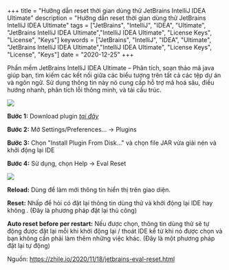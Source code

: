 +++
title = "Hưỡng dẫn reset thời gian dùng thử JetBrains IntelliJ IDEA Ultimate"
description = "Hưỡng dẫn reset thời gian dùng thử JetBrains IntelliJ IDEA Ultimate"
tags = ["JetBrains", "IntelliJ", "IDEA", "Ultimate", "JetBrains IntelliJ IDEA Ultimate","IntelliJ IDEA Ultimate", "License Keys", "License", "Keys"]
keywords = ["JetBrains", "IntelliJ", "IDEA", "Ultimate", "JetBrains IntelliJ IDEA Ultimate","IntelliJ IDEA Ultimate", "License Keys", "License", "Keys"]
date = "2020-12-25"
+++

Phần mềm JetBrains IntelliJ IDEA Ultimate – Phân tích, soạn thảo mã java giúp bạn, tìm kiếm các kết nối giữa các biểu tượng trên tất cả các tệp dự án và ngôn ngữ. Sử dụng thông tin này nó cung cấp hỗ trợ mã hoá sâu, điều hướng nhanh, phân tích lỗi thông minh, và tái cấu trúc.

![](https://linkerpt.com/wp-content/uploads/2018/04/intellij-idea-2018.jpg)

**Bước 1:** Download plugin [*tại đây*](https://plugins.zhile.io/files/ide-eval-resetter-2.1.10.zip)

**Bước 2:** Mở Settings/Preferences... -> Plugins

**Bước 3:** Chọn "Install Plugin From Disk..." và chọn file JAR vừa giải nén và khởi động lại IDE

**Bước 4:** Sử dụng, chọn Help -> Eval Reset 

![](/images/25122020/2020122501.PNG)

**Reload:** Dùng để làm mới thông tin hiển thị trên giao diện.

**Reset:** Nhấp để hỏi có đặt lại thông tin dùng thử và khởi động lại IDE hay không . (Đây là phương pháp đặt lại thủ công)

**Auto reset before per restart:** Nếu được chọn, thông tin dùng thử sẽ tự động được đặt lại mỗi khi khởi động lại / thoát IDE kể từ khi nó được chọn và bạn không cần phải làm thêm những việc khác. (Đây là một phương pháp đặt lại tự động)


Nguồn: https://zhile.io/2020/11/18/jetbrains-eval-reset.html




